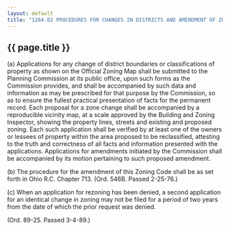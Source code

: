 ---
layout: default 
title: "1284.02 PROCEDURES FOR CHANGES IN DISTRICTS AND AMENDMENT OF ZONING CODE GENERALLY."---

{{ page.title }}
----------------

​(a) Applications for any change of district boundaries or
classifications of property as shown on the Official Zoning Map shall be
submitted to the Planning Commission at its public office, upon such
forms as the Commission provides, and shall be accompanied by such data
and information as may be prescribed for that purpose by the Commission,
so as to ensure the fullest practical presentation of facts for the
permanent record. Each proposal for a zone change shall be accompanied
by a reproducible vicinity map, at a scale approved by the Building and
Zoning Inspector, showing the property lines, streets and existing and
proposed zoning. Each such application shall be verified by at least one
of the owners or lessees of property within the area proposed to be
reclassified, attesting to the truth and correctness of all facts and
information presented with the applications. Applications for amendments
initiated by the Commission shall be accompanied by its motion
pertaining to such proposed amendment.

​(b) The procedure for the amendment of this Zoning Code shall be as set
forth in Ohio R.C. Chapter 713. (Ord. 546B. Passed 2-25-76.)

​(c) When an application for rezoning has been denied, a second
application for an identical change in zoning may not be filed for a
period of two years from the date of which the prior request was denied.

(Ord. 89-25. Passed 3-4-89.)
